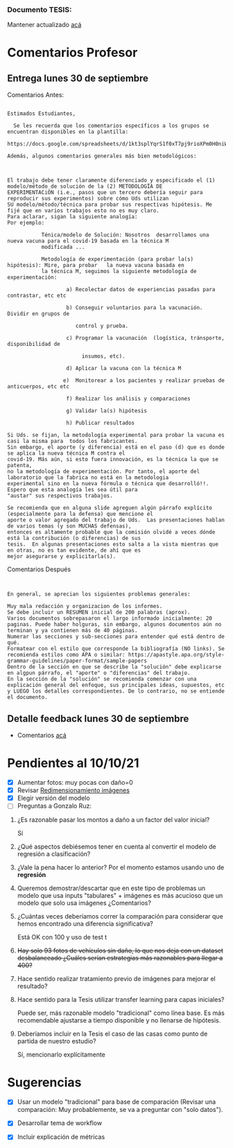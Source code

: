 ### Documento TESIS: 

Mantener actualizado [acá](https://alumnosuaicl-my.sharepoint.com/:w:/r/personal/ggoni_alumnos_uai_cl/_layouts/15/Doc.aspx?sourcedoc=%7B30343F0A-BA16-4E28-84B5-57EFEB126353%7D&file=Template%20Tesis%20MIA%20UAI.docx&wdOrigin=OFFICECOM-WEB.MAIN.REC&ct=1633478841696&action=default&mobileredirect=true&cid=bc076944-6386-4ae6-b2bb-35f7aa5919f6)

# Comentarios Profesor

## Entrega lunes 30 de septiembre

Comentarios Antes:


```

Estimados Estudiantes,

  Se les recuerda que los comentarios específicos a los grupos se encuentran disponibles en la plantilla:

https://docs.google.com/spreadsheets/d/1kt3splYqrS1f0xT7pj9rioXPm0H0niWQCgDzCMge9Bs/edit#gid=0

Además, algunos comentarios generales más bien metodológicos:

 

El trabajo debe tener claramente diferenciado y especificado el (1) modelo/método de solución de la (2) METODOLOGÏA DE 
EXPERIMENTACiÖN (i.e., pasos que un tercero debería seguir para reproducir sus experimentos) sobre cómo Uds utilizan 
SU modelo/método/técnica para probar sus respectivas hipótesis. Me fijé que en varios trabajos esto no es muy claro. 
Para aclarar, sigan la siguiente analogía:
Por ejemplo: 

           Ténica/modelo de Solución: Nosotros  desarrollamos una nueva vacuna para el covid-19 basada en la técnica M 
           modificada ...

           Metodología de experimentación (para probar la(s) hipótesis): Mire, para probar   la nueva vacuna basada en 
           la técnica M, seguimos la siguiente metodología de experimentación:

                   a) Recolectar datos de experiencias pasadas para contrastar, etc etc

                   b) Conseguir voluntarios para la vacunación. Dividir en grupos de     

                      control y prueba.

                   c) Programar la vacunación  (logística, tránsporte, disponibilidad de

                        insumos, etc).

                   d) Aplicar la vacuna con la técnica M

                  e)  Monitorear a los pacientes y realizar pruebas de anticuerpos, etc etc

                   f) Realizar los análisis y comparaciones

                   g) Validar la(s) hipótesis

                   h) Publicar resultados

Si Uds. se fijan, la metodología experimental para probar la vacuna es casi la misma para  todos los fabricantes. 
Sin embargo, el aporte (y diferencia) está en el paso (d) que es donde se aplica la nueva técnica M contra el 
covid-19. Más aún, si esto fuera innovación, es la técnica la que se patenta, 
no la metodología de experimentación. Por tanto, el aporte del laboratorio que la fabrica no está en la metodologia 
experimental sino en la nueva fórmula o técnica que desarrolló!!. Espero que esta analogía les sea útil para 
"austar" sus respectivos trabajos.

Se recomienda que en alguna slide agreguen algún párrafo explícito (especialmente para la defensa) que mencione el 
aporte o valor agregado del trabajo de Uds.  Las presentaciones hablan de varios temas (y son MUCHAS defensas), 
entonces es altamente probable que la comisión olvidé a veces dónde está la contribución (o diferencias) de sus 
tesis.  En algunas presentaciones esto salta a la vista mientras que en otras, no es tan evidente, de ahí que es 
mejor asegurarse y explicitarla(s).

```

Comentarios Después

```


En general, se aprecian los siguientes problemas generales:

Muy mala redacción y organizacion de los informes.
Se debe incluir un RESUMEN inicial de 200 palabras (aprox).
Varios documentos sobrepasaron el largo informado inicialmente: 20 paginas. Puede haber holguras, sin embargo, algunos documentos aún no terminan y ya contienen más de 40 páginas.
Numerar las secciones y sub-secciones para entender qué está dentro de qué.
Formatear con el estilo que corresponde la bibliografía (NO links). Se recomienda estilos como APA o similar: https://apastyle.apa.org/style-grammar-guidelines/paper-format/sample-papers
Dentro de la sección en que se describe la "solución" debe explicarse en algpun párrafo, el "aporte" o "diferencias" del trabajo.
En la sección de la "solución" se recomienda comenzar con una explicación general del enfoque, sus principales ideas, supuestos, etc 
y LUEGO los detalles correspondientes. De lo contrario, no se entiende el documento.

```

## Detalle feedback lunes 30 de septiembre



- Comentarios [acá](https://docs.google.com/spreadsheets/d/1kt3splYqrS1f0xT7pj9rioXPm0H0niWQCgDzCMge9Bs/edit#gid=0)




# Pendientes al 10/10/21

- [X] Aumentar fotos: muy pocas con daño=0
- [x] Revisar [Redimensionamiento imágenes](https://auth0.com/blog/image-processing-in-python-with-pillow/)
- [X] Elegir versión del modelo
- [ ] Preguntas a Gonzalo Ruz:
1. ¿Es razonable pasar los montos a daño a un factor del valor inicial?

    Sí
3. ¿Qué aspectos debiésemos tener en cuenta al convertir el modelo de regresión a clasificación? 
4. ¿Vale la pena hacer lo anterior? Por el momento estamos usando uno de **regresión**
5. Queremos demostrar/descartar que en este tipo de problemas un modelo que usa inputs "tabulares" + imágenes es más acucioso que un modelo que solo usa imágenes ¿Comentarios?
6. ¿Cuántas veces deberíamos correr la comparación para considerar que hemos encontrado una diferencia significativa?

    Está OK con 100 y uso de test t
8. <s>Hay solo 93 fotos de vehículos sin daño, lo que nos deja con un dataset desbalanceado ¿Cuáles serían estrategias más razonables para llegar a 400?</s>
9. Hace sentido realizar tratamiento previo de imágenes para mejorar el resultado?
10. Hace sentido para la Tesis utilizar transfer learning para capas iniciales?

    Puede ser, más razonable modelo "tradicional" como línea base. Es más recomendable ajustarse a tiempo disponible y no llenarse de hipótesis.
10. Deberíamos incluir en la Tesis el caso de las casas como punto de partida de nuestro estudio?

    Sí, mencionarlo explícitamente


# Sugerencias

- [X] Usar un modelo "tradicional" para base de comparación (Revisar una comparación: Muy probablemente, se va a preguntar con "solo datos").
- [X] Desarrollar tema de workflow
- [X] Incluir explicación de métricas

